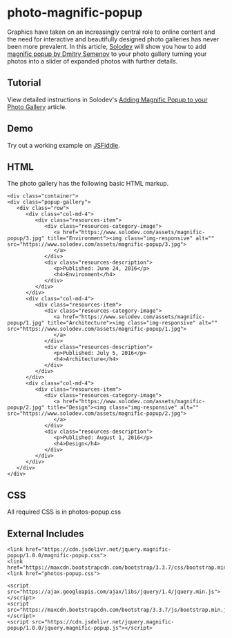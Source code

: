 # photo-magnific-popup
Graphics have taken on an increasingly central role to online content and the need for interactive and beautifully designed photo galleries has never been more prevalent. In this article, [Solodev](https://www.solodev.com/) will show you how to add [magnific popup by Dmitry Semenov](http://dimsemenov.com/plugins/magnific-popup/) to your photo gallery turning your photos into a slider of expanded photos with further details.

## Tutorial

View detailed instructions in Solodev's [Adding Magnific Popup to your Photo Gallery](https://www.solodev.com/blog/web-design/adding-magnific-popup-to-your-photo-gallery.stml) article.

## Demo

Try out a working example on [JSFiddle](https://jsfiddle.net/solodev/pcd8qtL8/).

## HTML

The photo gallery has the following basic HTML markup.

```
<div class="container">
<div class="popup-gallery">
   <div class="row">
      <div class="col-md-4">
         <div class="resources-item">
            <div class="resources-category-image">
               <a href="https://www.solodev.com/assets/magnific-popup/3.jpg" title="Environment"><img class="img-responsive" alt="" src="https://www.solodev.com/assets/magnific-popup/3.jpg">
               </a>
            </div>
            <div class="resources-description">
               <p>Published: June 24, 2016</p>
               <h4>Environment</h4>
            </div>
         </div>
      </div>
      <div class="col-md-4">
         <div class="resources-item">
            <div class="resources-category-image">
               <a href="https://www.solodev.com/assets/magnific-popup/1.jpg" title="Architecture"><img class="img-responsive" alt="" src="https://www.solodev.com/assets/magnific-popup/1.jpg">
               </a>
            </div>
            <div class="resources-description">
               <p>Published: July 5, 2016</p>
               <h4>Architecture</h4>
            </div>
         </div>
      </div>
      <div class="col-md-4">
         <div class="resources-item">
            <div class="resources-category-image">
               <a href="https://www.solodev.com/assets/magnific-popup/2.jpg" title="Design"><img class="img-responsive" alt="" src="https://www.solodev.com/assets/magnific-popup/2.jpg">
               </a>
            </div>
            <div class="resources-description">
               <p>Published: August 1, 2016</p>
               <h4>Design</h4>
            </div>
         </div>
      </div>
   </div>
</div>
```
## CSS

All required CSS is in photos-popup.css

## External Includes

```
<link href="https://cdn.jsdelivr.net/jquery.magnific-popup/1.0.0/magnific-popup.css">
<link href="https://maxcdn.bootstrapcdn.com/bootstrap/3.3.7/css/bootstrap.min.css">
<link href="photos-popup.css">

<script src="https://ajax.googleapis.com/ajax/libs/jquery/1.4/jquery.min.js"></script>
<script src="https://maxcdn.bootstrapcdn.com/bootstrap/3.3.7/js/bootstrap.min.js"></script>
<script src="https://cdn.jsdelivr.net/jquery.magnific-popup/1.0.0/jquery.magnific-popup.js"></script>

```
